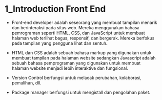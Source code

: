 # 1_Introduction Front End

- Front-end developer adalah seseorang yang membuat tampilan menarik dan berinteraksi pada situs web. Mereka menggunakan bahasa pemrograman seperti HTML, CSS, dan JavaScript untuk membuat halaman web terlihat bagus, responsif, dan bergerak. Mereka berfokus pada tampilan yang pengguna lihat dan sentuh.

- HTML dan CSS adalah sebuah bahasa markup yang digunakan untuk membuat tampilan pada halaman website sedangkan Javascript adalah sebuah bahasa pemprograman yang digunakan untuk membuat halaman website menjadi lebih interaktive dan fungsional.

- Version Control berfungsi untuk melacak perubahan, kolaborasi, pemulihan, dll.

- Package manager berfungsi untuk mengistall dan pengolahan paket.